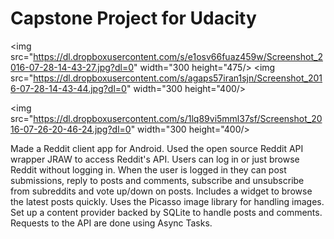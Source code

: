 # Capstone Project for Udacity

<img src="https://dl.dropboxusercontent.com/s/e1osv66fuaz459w/Screenshot_2016-07-28-14-43-27.jpg?dl=0" width="300 height="475/> <img src="https://dl.dropboxusercontent.com/s/agaps57iran1sjn/Screenshot_2016-07-28-14-43-44.jpg?dl=0" width="300 height="400/>

<img src="https://dl.dropboxusercontent.com/s/1lq89vi5mml37sf/Screenshot_2016-07-26-20-46-24.jpg?dl=0" width="300 height="400/>

Made a Reddit client app for Android. Used the open source Reddit API wrapper JRAW to access Reddit's API. Users can log in or just browse Reddit without logging in. When the user is logged in they can post submissions, reply to posts and comments, subscribe and unsubscribe from subreddits and vote up/down on posts. Includes a widget to browse the latest posts quickly. Uses the Picasso image library for handling images. Set up a content provider backed by SQLite to handle posts and comments. Requests to the API are done using Async Tasks.
